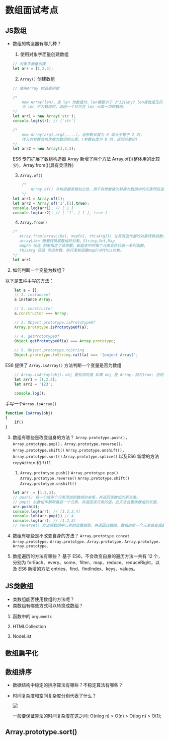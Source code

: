 # 数组面试考点

## JS数组
- 数组的构造器有哪几种？
    
    1. 使用对象字面量创建数组
    ```js
    // 对象字面量创建
    let arr = [1,2,3];
    ``` 
    2. `Array()` 创建数组
    ```js
    // 使用Array 构造器创建
    
    /* 
        new Array(len)，当 len 为数值时，len需要小于 2^32(why? len属性是无符号整型变量)，否则抛出异常
        当 len 不为数值时，返回一个只包含 len 元素一项的数组。
    */
    let arr1 = new Array('str');
    console.log(str); // ['str']

    /* 
        new Array(arg1,arg2,....)，当参数长度为 0 或大于等于 2 时，
        传入的参数会依次成为数组的元素。(参数长度为 0 时，返回空数组)
    */
    let arr2 = new Array(1,2,3);
    ```
    ES6 专门扩展了数组构造器 Array 新增了两个方法 Array.of()(整体用的比较少)，Array.from()(具有灵活性)

    3. `Array.of()`
    ```js
        /*
            Array.of() 与构造器有相似之处，用于将参数依次转换为数组中的元素然后返回这个数组，而不管这个参数是否为数值。
        */
    let arr1 = Array.of(1);
    let arr2 = Array.of('1',[1],true);
    console.log(arr1); // [ 1 ]
    console.log(arr2); // [ '1', [ 1 ], true ]
    ```  
    4. `Array.from()` 
    ```js
    /*
       Array.from(arrayLike[, mapFn[, thisArg]]) 让具有迭代器的对象转换成数组，注意是返回一个新的数组。
       arrayLike 想要转换成数组的对象。String,Set,Map
       mapFn 任选 如果指定了该参数，新副本中的每个元素会执行该一系列函数。 
       thisArg 任选 可选参数，执行某些函数mapFn时this对象。
    */
    let arr1 
    ```
2. 如何判断一个变量为数组？

以下是五种手写的方法：
```js
    let a = [];
    // 1. instanceof
    a instance Array;

    // 2. constructor
    a.constructor === Array; 

    // 3. Object.prototype.isPrototypeOf
    Array.prototype.isPrototypeOf(a);

    // 4. getPrototypeOf
    Object.getPrototypeOf(a) === Array.prototype;
     
    // 5. Object.prototype.toString
    Object.prototype.toString.call(a) === '[onject Array]';
```
ES6 提供了 `Array.isArray()` 方法判断一个变量是否为数组

```js
    // Array.isArray(obj)，obj 要检测的值 如果 obj 是 Array，则为true; 否则为false。
    let arr1 = [1,2,3];
    let arr2 = '123';

    console.log(); 
```

手写一个`Array.isArray()`
```js
function IsArray(obj)
{
    if()
}
```

3. 数组有哪些是改变自身的方法？
    `Array.prototype.push()`，`Array.prototype.pop()`，`Array.prototype.reverse()`，`Array.prototype.shift()` `Array.prototype.unshift()`，`Array.prototype.sort()` `Array.prototype.splice()` 以及ES6 新增的方法 `copyWithin` 和 `fill`

    1. `Array.prototype.push()` `Array.prototype.pop()` `Array.prototype.reverse()` `Array.prototype.shift()` `Array.prototype.unshift()`
    ```js
    let arr  = [1,2,3];
    // push() 将一个或多个元素添加到数组的末尾，并返回该数组的新长度。
    // pop() 从数组中删除最后一个元素，并返回该元素的值。此方法会更改数组的长度。
    arr.push(4);
    console.log(arr); // [1,2,3,4]
    console.loh(arr.pop()) // 4
    console.log(arr); // [1,2,3]
    // reverse() 方法将数组中元素的位置颠倒，并返回该数组。数组的第一个元素会变成最后一个，数组的最后一个元素变成第一个。该方法会改变原数组。
    
    
    ```
    

3. 数组有哪些是不改变自身的方法？
    `Array.prototype.concat` `Array.prototype.` `Array.prototype.` `Array.prototype.` `Array.prototype.` `Array.prototype.`

4. 数组遍历的方法有哪些？
    基于 ES6，不会改变自身的遍历方法一共有 12 个，分别为 forEach、every、some、filter、map、reduce、reduceRight，以及 ES6 新增的方法 entries、find、findIndex、keys、values。

## JS类数组

   - 类数组能否使用数组的方法呢？
   - 类数组有哪些方式可以转换成数组？ 

   1. 函数中的 `arguments`


   2. HTMLCollection


   3. NodeList 


## 数组扁平化



## 数组排序
 - 数据结构中稳定的排序算法有哪些？不稳定算法有哪些？
 - 时间复杂度和空间复杂度分别代表了什么？

    ![](https://s0.lgstatic.com/i/image/M00/94/9D/Ciqc1GAZALGARectAANRfAJPMN8925.png)

    一般要保证算法的时间复杂度在这之间: O(nlog n) > O(n) > O(log n) > O(1);


## Array.prototype.sort()

